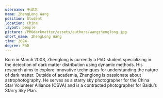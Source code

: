 ```yaml
---
username: 王政龙
name: ZhengLong Wang
position: Student
location: China
layout: people
picture: /PMOdarkmatter/assets/authors/wangzhenglong.jpg
short_name: ZhengLong Wang
time: 2024~
degree: PhD
---
```


Born in March 2003, Zhenglong is currently a PhD student specializing in the detection of dark matter distribution using dynamic methods.
His research aims to explore innovative techniques for understanding the nature of dark matter. Outside of academia,
Zhenglong is passionate about astrophotography. He serves as a starry sky photographer for the China Star Volunteer Alliance (CSVA) and
is a contracted photographer for Baidu’s Starry Sky Plan.
